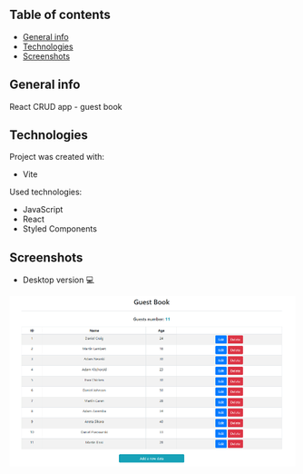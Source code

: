 ## Table of contents
* [General info](#general-info)
* [Technologies](#technologies)
* [Screenshots](#screenshots)

## General info
React CRUD app - guest book

## Technologies
Project was created with:
* Vite

Used technologies:
* JavaScript
* React
* Styled Components

## Screenshots
* Desktop version :computer:   
  
![Screenshot](./screenshots/screenshot.png) 